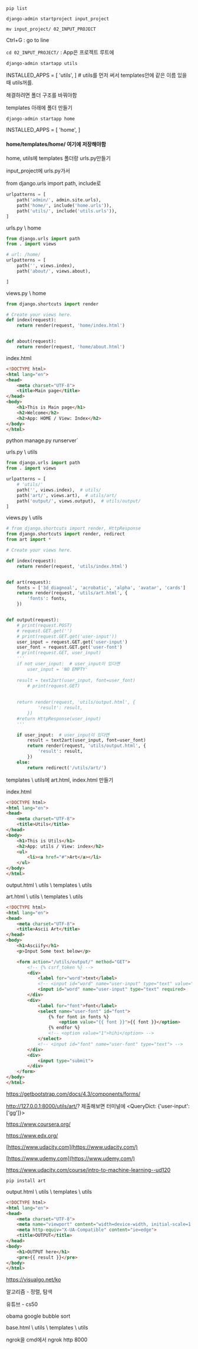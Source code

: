 `pip list`

`django-admin startproject input_project`

`mv input_project/ 02_INPUT_PROJECT`

Ctrl+G : go to line

`cd 02_INPUT_PROJECT/` : App은 프로젝트 루트에

`django-admin startapp utils`

INSTALLED_APPS = [ 'utils', ]  # utils를 먼저 써서 templates안에 같은 이름 있을 때 utils꺼를.

해결하려면 폴더 구조를 바꿔야함

templates 아래에 폴더 만들기

`django-admin startapp home`

INSTALLED_APPS = [ 'home', ]

#### home/templates/home/ 여기에 저장해야함

home, utils에 templates 폴더랑 urls.py만들기

input_project에 urls.py가서 

from django.urls import path, include로 

```python
urlpatterns = [
    path('admin/', admin.site.urls),
    path('home/', include('home.urls')),
    path('utils/', include('utils.urls')),
]

```



urls.py \ home

```python
from django.urls import path
from . import views

# url: /home/
urlpatterns = [
    path('', views.index),
    path('about/', views.about),

]
```



views.py \ home

```python
from django.shortcuts import render

# Create your views here.
def index(request):
    return render(request, 'home/index.html')


def about(request):
    return render(request, 'home/about.html')
```



index.html

```html
<!DOCTYPE html>
<html lang="en">
<head>
    <meta charset="UTF-8">
    <title>Main page</title>
</head>
<body>
    <h1>This is Main page</h1>
    <h2>Welcome</h2>
    <h2>App: HOME / View: Index</h2>
</body>
</html>
```



python manage.py runserver`



urls.py \ utils

```python
from django.urls import path
from . import views

urlpatterns = [
    # 'utils/'
    path('', views.index),  # utils/
    path('art/', views.art),  # utils/art/
    path('output/', views.output),  # utils/output/
]
```



views.py \ utils

```python
# from django.shortcuts import render, HttpResponse
from django.shortcuts import render, redirect
from art import *

# Create your views here.

def index(request):
    return render(request, 'utils/index.html')


def art(request):
    fonts = ['3d_diagnoal', 'acrobatic', 'alpha', 'avatar', 'cards']
    return render(request, 'utils/art.html', {
        'fonts': fonts,
    })


def output(request):
    # print(request.POST)
    # request.GET.get('')
    # print(request.GET.get('user-input'))
    user_input = request.GET.get('user-input')
    user_font = request.GET.get('user-font')
    # print(request.GET, user_input)
    '''
    if not user_input:  # user_input이 있다면
        user_input = 'NO EMPTY'
    
    result = text2art(user_input, font=user_font)
        # print(request.GET)
        
    
    return render(request, 'utils/output.html', {
            'result': result,
        })
    #return HttpResponse(user_input)
    '''

    if user_input:  # user_input이 있다면
        result = text2art(user_input, font=user_font)
        return render(request, 'utils/output.html', {
            'result': result,
        })
    else:
        return redirect('/utils/art/')
```



templates \ utils에 art.html, index.html 만들기

index.html

```html
<!DOCTYPE html>
<html lang="en">
<head>
    <meta charset="UTF-8">
    <title>Utils</title>
</head>
<body>
    <h1>This is Utils</h1>
    <h2>App: utils / View: index</h2>
    <ul>
        <li><a href="#">Art</a></li>
    </ul>
</body>
</html>
```



output.html \ utils \ templates \ utils

art.html \ utils \ templates \ utils

```html
<!DOCTYPE html>
<html lang="en">
<head>
    <meta charset="UTF-8">
    <title>Ascii Art</title>
</head>
<body>
    <h1>Asciify</h1>
    <p>Input Some text below</p>

    <form action="/utils/output/" method="GET">
        <!-- {% csrf_token %} -->
        <div>
            <label for="word">text</label>
            <!-- <input id="word" name="user-input" type="text" value="HIHI"> -->
            <input id="word" name="user-input" type="text" required>
        </div>
        <div>
            <label for="font">font</label>
            <select name="user-font" id="font">
                {% for font in fonts %}
                    <option value="{{ font }}">{{ font }}</option>
                {% endfor %}
                <!-- <option value="1">hihi</option> -->
            </select>
            <!-- <input id="font" name="user-font" type="text"> -->
        </div>
        <div>
            <input type="submit">
        </div>
    </form>
</body>
</html>
```



https://getbootstrap.com/docs/4.3/components/forms/



http://127.0.0.1:8000/utils/art/? 제출해보면 터미널에 <QueryDict: {'user-input': ['gg']}>



https://www.coursera.org/

https://www.edx.org/

[https://www.udacity.com](https://www.udacity.com/)

[https://www.udemy.com](https://www.udemy.com/)

https://www.udacity.com/course/intro-to-machine-learning--ud120





`pip install art`

output.html \ utils \ templates \ utils

```html
<!DOCTYPE html>
<html lang="en">
<head>
    <meta charset="UTF-8">
    <meta name="viewport" content="width=device-width, initial-scale=1.0">
    <meta http-equiv="X-UA-Compatible" content="ie=edge">
    <title>OUTPUT</title>
</head>
<body>
    <h1>OUTPUT here</h1>
    <pre>{{ result }}</pre>
</body>
</html>
```



https://visualgo.net/ko

알고리즘 - 정렬, 탐색

유튜브 - cs50

obama google bubble sort



base.html \ utils \ templates \ utils



ngrok을 cmd에서 ngrok http 8000